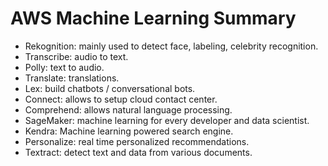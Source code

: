 # AWS Machine Learning Summary

- Rekognition: mainly used to detect face, labeling, celebrity recognition.
- Transcribe: audio to text.
- Polly: text to audio.
- Translate: translations.
- Lex: build chatbots / conversational bots.
- Connect: allows to setup cloud contact center.
- Comprehend: allows natural language processing.
- SageMaker: machine learning for every developer and data scientist.
- Kendra: Machine learning powered search engine.
- Personalize: real time personalized recommendations.
- Textract: detect text and data from various documents.